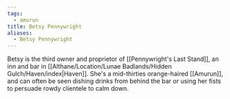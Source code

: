 ```yaml
---
tags:
  - amurun
title: Betsy Pennywright
aliases:
  - Betsy Pennywright
---
```


Betsy is the third owner and proprietor of [[Pennywright's Last Stand]], an inn and bar in [[Althane/Location/Lunae Badlands/Hidden Gulch/Haven/index|Haven]]. She's a mid-thirties orange-haired [[Amurun]], and can often be seen dishing drinks from behind the bar or using her fists to persuade rowdy clientele to calm down.